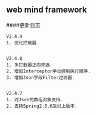 ## web mind framework

####更新日志
~~~~ 
V2.4.9
1. 优化拦截器.


V2.4.8
1. 多拦截器正向筛选.
2. 增加Interceptor手动控制执行顺序.
3. 增加Json字段Filter过滤器.


V2.4.7
1. 对Json的数组对象支持.
2. 支持Spring2.5.6及以上版本.
~~~~